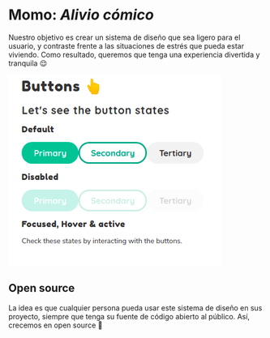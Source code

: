 # Momo: *Alivio cómico*

Nuestro objetivo es crear un sistema de diseño que sea ligero para el usuario, y contraste frente a las situaciones de estrés que pueda estar viviendo. Como resultado, queremos que tenga una experiencia divertida y tranquila 😌

![Botones de Momo UI](./public/screenshots/buttons.png?raw=true "Botones de Momo UI")

## Open source

La idea es que cualquier persona pueda usar este sistema de diseño en sus proyecto, siempre que tenga su fuente de código abierto al público. Así, crecemos en open source 🥰
